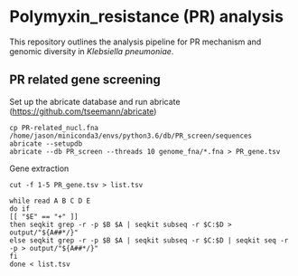 # Polymyxin_resistance (PR) analysis #
This repository outlines the analysis pipeline for PR mechanism and genomic diversity in _Klebsiella pneumoniae_.  

## PR related gene screening ##
Set up the abricate database and run abricate (https://github.com/tseemann/abricate)  
```
cp PR-related_nucl.fna /home/jason/miniconda3/envs/python3.6/db/PR_screen/sequences
abricate --setupdb
abricate --db PR_screen --threads 10 genome_fna/*.fna > PR_gene.tsv
```
Gene extraction
```
cut -f 1-5 PR_gene.tsv > list.tsv

while read A B C D E
do if  
[[ "$E" == "+" ]]
then seqkit grep -r -p $B $A | seqkit subseq -r $C:$D > output/"${A##*/}"
else seqkit grep -r -p $B $A | seqkit subseq -r $C:$D | seqkit seq -r -p > output/"${A##*/}"
fi
done < list.tsv
```
